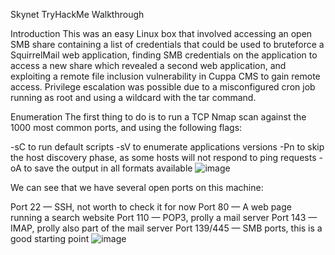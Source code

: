 Skynet TryHackMe Walkthrough

Introduction
This was an easy Linux box that involved accessing an open SMB share containing a list of credentials that could be used to bruteforce a SquirrelMail web application, finding SMB credentials on the application to access a new share which revealed a second web application, and exploiting a remote file inclusion vulnerability in Cuppa CMS to gain remote access. Privilege escalation was possible due to a misconfigured cron job running as root and using a wildcard with the tar command.

Enumeration
The first thing to do is to run a TCP Nmap scan against the 1000 most common ports, and using the following flags:

-sC to run default scripts
-sV to enumerate applications versions
-Pn to skip the host discovery phase, as some hosts will not respond to ping requests
-oA to save the output in all formats available
![image](https://user-images.githubusercontent.com/71508714/169668306-429f63c0-fa69-4b4d-b5fc-68f43121ed3d.png)

We can see that we have several open ports on this machine:

Port 22 — SSH, not worth to check it for now
Port 80 — A web page running a search website
Port 110 — POP3, prolly a mail server
Port 143 — IMAP, prolly also part of the mail server
Port 139/445 — SMB ports, this is a good starting point
![image](https://user-images.githubusercontent.com/71508714/169668382-80739b1e-7dba-48a7-a0e0-b8f03a9ca885.png)


